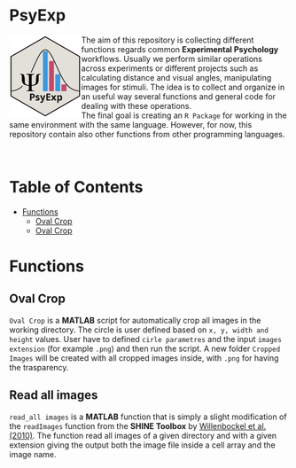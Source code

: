 # **PsyExp**

<img src="img/psyexp.svg" width="130" align="left" />

The aim of this repository is collecting different functions regards common **Experimental Psychology** workflows. Usually we perform similar operations across experiments or different projects such as calculating distance and visual angles, manipulating images for stimuli. The idea is to collect and organize in an useful way several functions and general code for dealing with these operations.  
The final goal is creating an `R Package` for working in the same environment with the same language. However, for now, this repository contain also other functions from other programming languages.

</br>

# Table of Contents

  - [Functions](#functions)
    - [Oval Crop](#oval-crop)
    - [Oval Crop](#read-all-images)

# Functions

## Oval Crop

`Oval Crop` is a **MATLAB** script for automatically crop all images in the working directory. The circle is user defined based on `x, y, width and height` values. User have to defined `cirle parametres` and the input `images extension` (for example `.png`) and then run the script. A new folder `Cropped Images` will be created with all cropped images inside, with `.png` for having the trasparency.

## Read all images

`read_all images` is a **MATLAB** function that is simply a slight modification of the `readImages` function from the **SHINE Toolbox** by [Willenbockel et al. (2010)](https://link.springer.com/article/10.3758/BRM.42.3.671). The function read all images of a given directory and with a given extension giving the output both the image file inside a cell array and the image name.